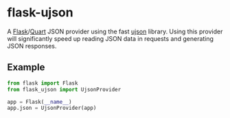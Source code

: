 # flask-ujson

A [Flask][]/[Quart][] JSON provider using the fast [ujson][] library. Using
this provider will significantly speed up reading JSON data in requests and
generating JSON responses.

[flask]: https://flask.palletsprojects.com
[quart]: https://quart.palletsprojects.com
[ujson]: https://github.com/ultrajson/ultrajson

## Example

```python
from flask import Flask
from flask_ujson import UjsonProvider

app = Flask(__name__)
app.json = UjsonProvider(app)
```
